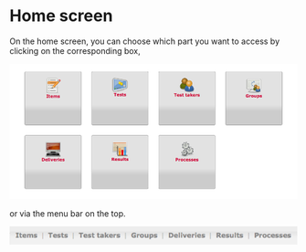 <!--
author:
    - 'Jérôme Bogaerts'
created_at: '2011-10-24 15:49:01'
updated_at: '2013-03-13 13:14:34'
tags:
    - 'General features'
-->

Home screen
===========

On the home screen, you can choose which part you want to access by clicking on the corresponding box,

![](../resources/First_screen.png)

or via the menu bar on the top.

![](../resources/Menubar_firstscreen.png)


